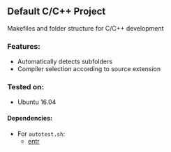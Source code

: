 ## Default C/C++ Project
Makefiles and folder structure for C/C++ development

### Features:
- Automatically detects subfolders
- Compiler selection according to source extension

### Tested on:
- Ubuntu 16.04

#### Dependencies:

- For `autotest.sh`:
  - [entr](http://entrproject.org/)
